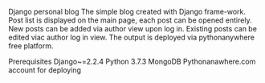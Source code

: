 Django personal blog
The simple blog created with Django frame-work. Post list is displayed on the main page, each post can be opened entirely. New posts can be added via author view upon log in. Existing posts can be edited viac author log in view. The output is deployed via pythonanywhere free platform.


Prerequisites
  Django~=2.2.4
  Python 3.7.3 
  MongoDB
  Pythonanawhere.com account for deploying
  


